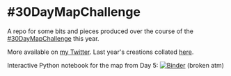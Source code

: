 # #30DayMapChallenge

A repo for some bits and pieces produced over the course of the [#30DayMapChallenge](https://github.com/tjukanovt/30DayMapChallenge) this year.

More available on [my Twitter](https://twitter.com/Iawmatthew/). Last year's creations collated [here](http://matthewlaw.xyz/blog/30daymapchallenge-2020.html).

Interactive Python notebook for the map from Day 5: [![Binder](https://mybinder.org/badge_logo.svg)](https://mybinder.org/v2/gh/matthew-law/30DayMapChallenge2021/tree/main/grids/HEAD) (broken atm)
